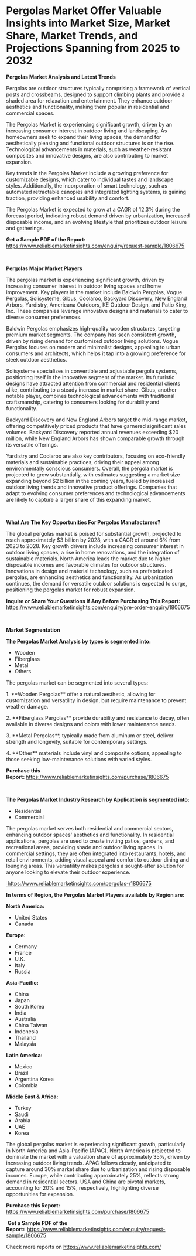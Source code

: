 <p><h1>Pergolas Market Offer Valuable Insights into Market Size, Market Share, Market Trends, and Projections Spanning from 2025 to 2032</h1></p><p><strong>Pergolas Market Analysis and Latest Trends</strong></p>
<p><p>Pergolas are outdoor structures typically comprising a framework of vertical posts and crossbeams, designed to support climbing plants and provide a shaded area for relaxation and entertainment. They enhance outdoor aesthetics and functionality, making them popular in residential and commercial spaces.</p><p>The Pergolas Market is experiencing significant growth, driven by an increasing consumer interest in outdoor living and landscaping. As homeowners seek to expand their living spaces, the demand for aesthetically pleasing and functional outdoor structures is on the rise. Technological advancements in materials, such as weather-resistant composites and innovative designs, are also contributing to market expansion.</p><p>Key trends in the Pergolas Market include a growing preference for customizable designs, which cater to individual tastes and landscape styles. Additionally, the incorporation of smart technology, such as automated retractable canopies and integrated lighting systems, is gaining traction, providing enhanced usability and comfort.</p><p>The Pergolas Market is expected to grow at a CAGR of 12.3% during the forecast period, indicating robust demand driven by urbanization, increased disposable income, and an evolving lifestyle that prioritizes outdoor leisure and gatherings.</p></p>
<p><strong>Get a Sample PDF of the Report:&nbsp;</strong> <a href="https://www.reliablemarketinsights.com/enquiry/request-sample/1806675?utm_campaign=2129&utm_medium=2&utm_source=Github&utm_content=ia&utm_term=22022025&utm_id=pergolas">https://www.reliablemarketinsights.com/enquiry/request-sample/1806675</a></p>
<p>&nbsp;</p>
<p><strong>Pergolas Major Market Players</strong></p>
<p><p>The pergolas market is experiencing significant growth, driven by increasing consumer interest in outdoor living spaces and home improvement. Key players in the market include Baldwin Pergolas, Vogue Pergolas, Solisysteme, Gibus, Coolaroo, Backyard Discovery, New England Arbors, Yardistry, Americana Outdoors, KE Outdoor Design, and Patio King, Inc. These companies leverage innovative designs and materials to cater to diverse consumer preferences.</p><p>Baldwin Pergolas emphasizes high-quality wooden structures, targeting premium market segments. The company has seen consistent growth, driven by rising demand for customized outdoor living solutions. Vogue Pergolas focuses on modern and minimalist designs, appealing to urban consumers and architects, which helps it tap into a growing preference for sleek outdoor aesthetics.</p><p>Solisysteme specializes in convertible and adjustable pergola systems, positioning itself in the innovative segment of the market. Its futuristic designs have attracted attention from commercial and residential clients alike, contributing to a steady increase in market share. Gibus, another notable player, combines technological advancements with traditional craftsmanship, catering to consumers looking for durability and functionality.</p><p>Backyard Discovery and New England Arbors target the mid-range market, offering competitively priced products that have garnered significant sales volumes. Backyard Discovery reported annual revenues exceeding $20 million, while New England Arbors has shown comparable growth through its versatile offerings.</p><p>Yardistry and Coolaroo are also key contributors, focusing on eco-friendly materials and sustainable practices, driving their appeal among environmentally conscious consumers. Overall, the pergola market is projected to grow substantially, with estimates suggesting a market size expanding beyond $2 billion in the coming years, fueled by increased outdoor living trends and innovative product offerings. Companies that adapt to evolving consumer preferences and technological advancements are likely to capture a larger share of this expanding market.</p></p>
<p>&nbsp;</p>
<p><strong>What Are The Key Opportunities For Pergolas Manufacturers?</strong></p>
<p><p>The global pergolas market is poised for substantial growth, projected to reach approximately $3 billion by 2028, with a CAGR of around 6% from 2023 to 2028. Key growth drivers include increasing consumer interest in outdoor living spaces, a rise in home renovations, and the integration of sustainable materials. North America leads the market due to higher disposable incomes and favorable climates for outdoor structures. Innovations in design and material technology, such as prefabricated pergolas, are enhancing aesthetics and functionality. As urbanization continues, the demand for versatile outdoor solutions is expected to surge, positioning the pergolas market for robust expansion.</p></p>
<p><strong>Inquire or Share Your Questions If Any Before Purchasing This Report:</strong> <a href="https://www.reliablemarketinsights.com/enquiry/pre-order-enquiry/1806675?utm_campaign=2129&utm_medium=2&utm_source=Github&utm_content=ia&utm_term=22022025&utm_id=pergolas">https://www.reliablemarketinsights.com/enquiry/pre-order-enquiry/1806675</a></p>
<p>&nbsp;</p>
<p><strong>Market Segmentation</strong></p>
<p><strong>The Pergolas Market Analysis by types is segmented into:</strong></p>
<p><ul><li>Wooden</li><li>Fiberglass</li><li>Metal</li><li>Others</li></ul></p>
<p><p>The pergolas market can be segmented into several types: </p><p>1. **Wooden Pergolas** offer a natural aesthetic, allowing for customization and versatility in design, but require maintenance to prevent weather damage. </p><p>2. **Fiberglass Pergolas** provide durability and resistance to decay, often available in diverse designs and colors with lower maintenance needs. </p><p>3. **Metal Pergolas**, typically made from aluminum or steel, deliver strength and longevity, suitable for contemporary settings. </p><p>4. **Other** materials include vinyl and composite options, appealing to those seeking low-maintenance solutions with varied styles.</p></p>
<p><strong>Purchase this Report:&nbsp;</strong><a href="https://www.reliablemarketinsights.com/purchase/1806675?utm_campaign=2129&utm_medium=2&utm_source=Github&utm_content=ia&utm_term=22022025&utm_id=pergolas">https://www.reliablemarketinsights.com/purchase/1806675</a></p>
<p>&nbsp;</p>
<p><strong>The Pergolas Market Industry Research by Application is segmented into:</strong></p>
<p><ul><li>Residential</li><li>Commercial</li></ul></p>
<p><p>The pergolas market serves both residential and commercial sectors, enhancing outdoor spaces' aesthetics and functionality. In residential applications, pergolas are used to create inviting patios, gardens, and recreational areas, providing shade and outdoor living spaces. In commercial settings, they are often integrated into restaurants, hotels, and retail environments, adding visual appeal and comfort to outdoor dining and lounging areas. This versatility makes pergolas a sought-after solution for anyone looking to elevate their outdoor experience.</p></p>
<p><a href="https://www.reliablemarketinsights.com/pergolas-r1806675?utm_campaign=2129&utm_medium=2&utm_source=Github&utm_content=ia&utm_term=22022025&utm_id=pergolas">&nbsp;https://www.reliablemarketinsights.com/pergolas-r1806675</a></p>
<p><strong>In terms of Region, the Pergolas Market Players available by Region are:</strong></p>
<p>
    <p> <strong> North America: </strong>
        <ul>
            <li>United States</li>
            <li>Canada</li>
        </ul>
        </p> 
    <p> <strong> Europe: </strong>
        <ul>
            <li>Germany</li>
            <li>France</li>
            <li>U.K.</li>
            <li>Italy</li>
            <li>Russia</li>
        </ul>
        </p> 
    <p> <strong> Asia-Pacific: </strong>
        <ul>
            <li>China</li>
            <li>Japan</li>
            <li>South Korea</li>
            <li>India</li>
            <li>Australia</li>
            <li>China Taiwan</li>
            <li>Indonesia</li>
            <li>Thailand</li>
            <li>Malaysia</li>
        </ul>
        </p> 
    <p> <strong> Latin America: </strong>
        <ul>
            <li>Mexico</li>
            <li>Brazil</li>
            <li>Argentina Korea</li>
            <li>Colombia</li>
        </ul>
        </p> 
    <p> <strong> Middle East & Africa: </strong>
        <ul>
            <li>Turkey</li>
            <li>Saudi</li>
            <li>Arabia</li>
            <li>UAE</li>
            <li>Korea</li>
        </ul>
    </p>
    </p>
<p><p>The global pergolas market is experiencing significant growth, particularly in North America and Asia-Pacific (APAC). North America is projected to dominate the market with a valuation share of approximately 35%, driven by increasing outdoor living trends. APAC follows closely, anticipated to capture around 30% market share due to urbanization and rising disposable incomes. Europe, while contributing approximately 25%, reflects strong demand in residential sectors. USA and China are pivotal markets, accounting for 20% and 15%, respectively, highlighting diverse opportunities for expansion.</p></p>
<p><strong>Purchase this Report: </strong><a href="https://www.reliablemarketinsights.com/purchase/1806675?utm_campaign=2129&utm_medium=2&utm_source=Github&utm_content=ia&utm_term=22022025&utm_id=pergolas">https://www.reliablemarketinsights.com/purchase/1806675</a></p>
<p>&nbsp;<strong>Get a Sample PDF of the Report:&nbsp;&nbsp;</strong><a href="https://www.reliablemarketinsights.com/enquiry/request-sample/1806675?utm_campaign=2129&utm_medium=2&utm_source=Github&utm_content=ia&utm_term=22022025&utm_id=pergolas">https://www.reliablemarketinsights.com/enquiry/request-sample/1806675</a></p>
<p><strong></strong></p>
<p>Check more reports on <a href="https://www.reliablemarketinsights.com/?utm_campaign=2129&utm_medium=2&utm_source=Github&utm_content=ia&utm_term=22022025&utm_id=pergolas">https://www.reliablemarketinsights.com/</a></p>
